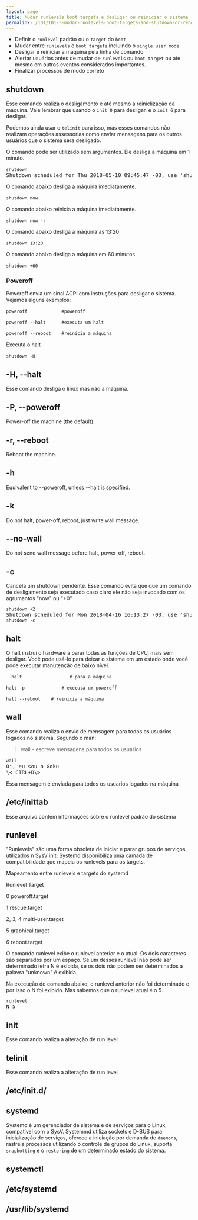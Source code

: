 ```yaml
---
layout: page
title: Mudar runlevels boot targets e desligar ou reiniciar o sistema (Peso 3)
permalink: /101/101-3-mudar-runlevels-boot-targets-and-shutdown-or-reboot-system
---
```


* Definir o `runlevel` padrão ou o `target` do `boot`
* Mudar entre `runlevels` e `boot targets` incluindo o `single user mode`
* Desligar e reiniciar a maquina pela linha de comando
* Alertar usuários antes de mudar de `runlevels` ou `boot target` ou ate mesmo em outros eventos considerados importantes.
* Finalizar processos de modo correto


## shutdown

Esse comando realiza o desligamento e até mesmo a reiniclização da máquina. Vale lembrar que usando o `init 0` para desligar, e o `init 6` para desligar.

Podemos ainda usar o `telinit` para isso, mas esses comandos não realizam operações assessorias como enviar mensagens para os outros usuários que o sistema sera desligado.

O comando pode ser utilizado sem argumentos. Ele desliga a máquina em 1 minuto.

<pre class="language-bash command-line" data-user="alphabraga" data-host="localhost">
<code>shutdown</code>	
Shutdown scheduled for Thu 2018-05-10 09:45:47 -03, use 'shutdown -c' to cancel.
</pre>

O comando abaixo desliga a máquina imediatamente.

<pre class="language-bash command-line" data-user="alphabraga" data-host="localhost">
<code>shutdown now</code>	
</pre>

O comando abaixo reinicia a máquina imediatamente.

<pre class="language-bash command-line" data-user="alphabraga" data-host="localhost">
<code>shutdown now -r</code>	
</pre>


O comando abaixo desliga a máquina às 13:20

<pre class="language-bash command-line" data-user="alphabraga" data-host="localhost">
<code>shutdown 13:20</code>	
</pre>

O comando abaixo desliga a máquina em 60 minutos

<pre class="language-bash command-line" data-user="alphabraga" data-host="localhost">
<code>shutdown +60</code>	
</pre>

### Poweroff

Poweroff envia um sinal ACPI com instruções para desligar o sistema. Vejamos alguns exemplos:


<pre class="language-bash command-line" data-user="alphabraga" data-host="localhost">
<code>poweroff   	       #poweroff</code>	
</pre>


<pre class="language-bash command-line" data-user="alphabraga" data-host="localhost">
<code>poweroff --halt      #executa um halt</code>	
</pre>

<pre class="language-bash command-line" data-user="alphabraga" data-host="localhost">
<code>poweroff --reboot    #reinicia a máquina</code>	
</pre>


Executa o halt

<pre class="language-bash command-line" data-user="alphabraga" data-host="localhost">
<code>shutdown -H</code>	
</pre>


## -H, --halt

Esse comando desliga o linux mas não a máquina.

## -P, --poweroff

Power-off the machine (the default).

## -r, --reboot

Reboot the machine.

## -h

Equivalent to --poweroff, unless --halt is specified.

## -k

Do not halt, power-off, reboot, just write wall message.

## --no-wall

Do not send wall message before halt, power-off, reboot.

## -c

Cancela um shutdown pendente. Esse comando evita que que um comando de desligamento seja executado caso claro ele não seja invocado com os agrumantos "now" ou "+0"

<pre class="language-bash command-line">
<code>shutdown +2</code>
Shutdown scheduled for Mon 2018-04-16 16:13:27 -03, use 'shutdown -c' to cancel.
<code>shutdown -c</code>
</pre>

## halt

O halt instrui o hardware a parar todas as funções de CPU, mais sem desligar. Você pode usá-lo para deixar o sistema em um estado onde você pode executar manutenção de baixo nível.


<pre class="language-bash command-line" data-user="alphabraga" data-host="localhost">
<code>	halt                  # para a máquina</code>	
</pre>

<pre class="language-bash command-line" data-user="alphabraga" data-host="localhost">
<code>halt -p              # executa um poweroff</code>	
</pre>


<pre class="language-bash command-line" data-user="alphabraga" data-host="localhost">
<code>halt --reboot    # reinicia a máquina</code>	
</pre>

## wall

Esse comando realiza o envio de mensagem para todos os usuários logados no sistema. Segundo o man:

> wall - escreve mensagens para todos os usuários

<pre class="language-bash command-line" data-user="alphabraga" data-host="localhost">
<code>wall</code>	
Oi, eu sou o Goku
\< CTRL+D\>
</pre>

Essa mensagem é enviada para todos os usuarios logados na máquina

## /etc/inittab

Esse arquivo contem informações sobre o runlevel padrão do sistema

## runlevel

"Runlevels" são uma forma obsoleta de iniciar e parar grupos de serviços utilizados n SysV init. Systemd disponibiliza uma camada de compatibilidade que mapeia os runlevels para os targets.

Mapeamento entre runlevels e  targets do systemd

Runlevel  Target            

0        poweroff.target   

1        rescue.target     

2, 3, 4  multi-user.target

5        graphical.target 

6        reboot.target    



O comando runlevel exibe o runlevel anterior e o atual. Os dois caracteres são separados por um espaço. Se um desses runlevel não pode ser determinado  letra N é exibida, se os dois não podem ser determinados a palavra "unknown" é exibida.

Na execução do comando abaixo, o runlevel anterior não foi determinado e por isso o N foi exibido. Mas sabemos que o runlevel atual é o 5.

<pre class="language-bash command-line" data-user="alphabraga" data-host="localhost">
<code>runlevel</code>
N 5
</pre>



## init

Esse comando realiza a alteração de run level

## telinit

Esse comando realiza a alteração de run level

## /etc/init.d/

## systemd

Systemd é um gerenciador de sistema e de serviços para o Linux, compativel com o SysV. Systemmd utiliza sockets e D-BUS para inicialização de serviços, oferece a iniciação por demanda de `daemons`, rastreia processos utilizando o controle de grupos do Linux, suporta `snaphotting` e o `restoring` de um determinado estado do sistema.

## systemctl


## /etc/systemd


## /usr/lib/systemd

